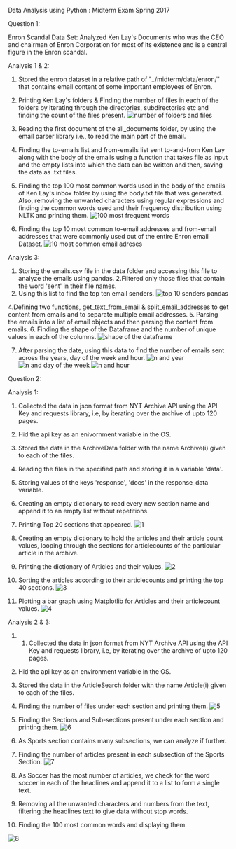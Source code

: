 Data Analysis using Python : Midterm Exam Spring 2017

Question 1:

Enron Scandal Data Set: Analyzed Ken Lay's Documents who was the CEO and 
chairman of Enron Corporation for most of its existence and is a central figure 
in the Enron scandal.

Analysis 1 & 2:
1. Stored the enron dataset in a relative path of "../midterm/data/enron/" that 
contains email content of some important employees of Enron.

2. Printing Ken Lay's folders & Finding the number of files in each of the folders
by iterating through the directories, subdirectories etc and finding the count of the files
present.
![number of folders and files](https://cloud.githubusercontent.com/assets/25045093/25073796/3187b1be-22bc-11e7-9ee0-9896c4808d90.JPG)

3. Reading the first document of the all_documents folder, by using the email parser library
i.e., to read the main part of the email.

4. Finding the to-emails list and from-emails list sent to-and-from Ken Lay 
along with the body of the emails using a function that takes file as input and the empty lists 
into which the data can be written and then, saving the data as .txt files.

5. Finding the top 100 most common words used in the body of the emails of Ken Lay's inbox 
folder by using the body.txt file that was generated. Also, removing the unwanted characters 
using regular expressions and finding the common words used and their frequency distribution 
using NLTK and printing them.
![100 most frequent words](https://cloud.githubusercontent.com/assets/25045093/25073801/5093f112-22bc-11e7-8d54-9eaaf1866452.JPG)


6. Finding the top 10 most common to-email addresses and from-email addresses that were 
commonly used out of the entire Enron email Dataset.
![10 most common email adreses](https://cloud.githubusercontent.com/assets/25045093/25073804/59dbd000-22bc-11e7-89c8-af0398a1cb02.JPG)


Analysis 3:

1. Storing the emails.csv file in the data folder and accessing this file to analyze the emails using 
pandas.
2.Filtered only those files that contain the word 'sent' in their file names.
3. Using this list to find the top ten email senders.
![top 10 senders pandas](https://cloud.githubusercontent.com/assets/25045093/25073807/73942b50-22bc-11e7-985a-94db85c8ed0c.JPG)

4.Defining two functions, get_text_from_email & split_email_addresses to get content from 
emails and to separate multiple email addresses.
5. Parsing the emails into a list of email objects and then parsing the content from emails.
6. Finding the shape of the Dataframe and the number of unique values in each of the columns.
![shape of the dataframe](https://cloud.githubusercontent.com/assets/25045093/25073808/7abdbb80-22bc-11e7-83e7-492ec3822c09.JPG)

7. After parsing the date, using this data to find the number of emails sent across the years,
day of the week and hour. 
![n and year](https://cloud.githubusercontent.com/assets/25045093/25073810/7fd3c614-22bc-11e7-9315-8e4e51b90ccf.JPG)
![n and day of the week](https://cloud.githubusercontent.com/assets/25045093/25073812/8419df06-22bc-11e7-9008-6b9334a70159.JPG)
![n and hour](https://cloud.githubusercontent.com/assets/25045093/25073813/88477822-22bc-11e7-8e8a-e9f4683b21f4.JPG)

Question 2:

Analysis 1:
1. Collected the data in json format from NYT Archive API using the API Key and requests library,
i.e, by iterating over the archive of upto 120 pages.
2. Hid the api key as an enivornment variable in the OS.
3. Stored the data in the ArchiveData folder with the name Archive(i) given to each of the files.
4. Reading the files in the specified path and storing it in a variable 'data'.
5. Storing values of the keys 'response', 'docs' in the response_data variable.
6. Creating an empty dictionary to read every new section name and append it to an empty list without 
repetitions.
7. Printing  Top 20 sections that appeared.
![1](https://cloud.githubusercontent.com/assets/25045093/25073847/3eb8fb1c-22bd-11e7-8551-95f618d728dd.JPG)

8. Creating an empty dictionary to hold the articles and their article count values, looping through the 
sections for articlecounts of the particular article in the archive.
9. Printing the dictionary of Articles and their values.
![2](https://cloud.githubusercontent.com/assets/25045093/25073850/4623f352-22bd-11e7-8b7c-42815ddbe8a8.JPG)

10. Sorting the articles according to their articlecounts and printing the top 40 sections.
![3](https://cloud.githubusercontent.com/assets/25045093/25073852/4a8fc60a-22bd-11e7-96ab-f634e843677e.JPG)

11. Plotting a bar graph using Matplotlib for Articles and their articlecount values.
![4](https://cloud.githubusercontent.com/assets/25045093/25073854/4e3e9bfa-22bd-11e7-81e9-24ee2a9e6765.JPG)



Analysis 2 & 3:
1. 1. Collected the data in json format from NYT Archive API using the API Key and requests library,
i.e, by iterating over the archive of upto 120 pages.
2. Hid the api key as an environment variable in the OS.
3. Stored the data in the ArticleSearch folder with the name Article(i) given to each of the files.
4. Finding the number of files under each section and printing them.
![5](https://cloud.githubusercontent.com/assets/25045093/25073892/301327d0-22be-11e7-925c-c296f7a6c1aa.JPG)

5. Finding the Sections and Sub-sections present under each section and printing them.
![6](https://cloud.githubusercontent.com/assets/25045093/25073896/453b98fe-22be-11e7-9f80-e4591cf39153.JPG)

6. As Sports section contains many subsections, we can analyze if further.
7. Finding the number of articles present in each subsection of the Sports Section.
![7](https://cloud.githubusercontent.com/assets/25045093/25073901/4c8e1f8c-22be-11e7-9c90-628f4200641a.JPG)

8. As Soccer has the most number of articles, we check for the word soccer in each of the headlines and 
append it to a list to form a single text. 
9. Removing all the unwanted characters and numbers from the text, filtering the headlines text to give data without stop words.
10. Finding the 100 most common words and displaying them. 

![8](https://cloud.githubusercontent.com/assets/25045093/25073902/556a8b90-22be-11e7-8180-dec74bb79e96.JPG)
